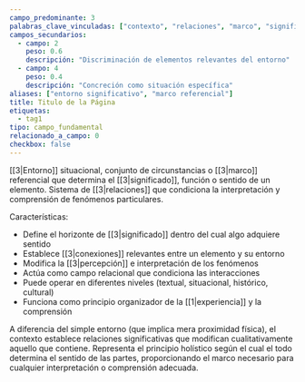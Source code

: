 ```yaml
---
campo_predominante: 3
palabras_clave_vinculadas: ["contexto", "relaciones", "marco", "significado"]
campos_secundarios:
  - campo: 2
    peso: 0.6
    descripción: "Discriminación de elementos relevantes del entorno"
  - campo: 4
    peso: 0.4
    descripción: "Concreción como situación específica"
aliases: ["entorno significativo", "marco referencial"]
title: Titulo de la Página
etiquetas:
  - tag1
tipo: campo_fundamental
relacionado_a_campo: 0
checkbox: false
---
```

[[3|Entorno]] situacional, conjunto de circunstancias o [[3|marco]] referencial que determina el [[3|significado]], función o sentido de un elemento. Sistema de [[3|relaciones]] que condiciona la interpretación y comprensión de fenómenos particulares.

Características:
- Define el horizonte de [[3|significado]] dentro del cual algo adquiere sentido
- Establece [[3|conexiones]] relevantes entre un elemento y su entorno
- Modifica la [[3|percepción]] e interpretación de los fenómenos
- Actúa como campo relacional que condiciona las interacciones
- Puede operar en diferentes niveles (textual, situacional, histórico, cultural)
- Funciona como principio organizador de la [[1|experiencia]] y la comprensión

A diferencia del simple entorno (que implica mera proximidad física), el contexto establece relaciones significativas que modifican cualitativamente aquello que contiene. Representa el principio holístico según el cual el todo determina el sentido de las partes, proporcionando el marco necesario para cualquier interpretación o comprensión adecuada.
